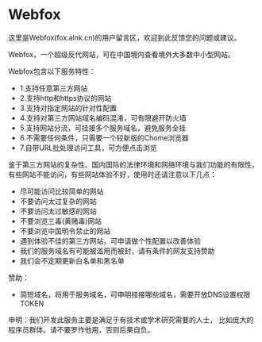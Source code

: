 # Webfox
这里是Webfox(fox.alnk.cn)的用户留言区，欢迎到此反馈您的问题或建议。  

Webfox，一个超级反代网站，可在中国境内查看境外大多数中小型网站。

Webfox包含以下服务特性：
- 1.支持任意第三方网站
- 2.支持http和https协议的网站
- 3.支持对指定网站的针对性配置
- 4.支持对第三方网站域名编码混淆，可有限避开防火墙
- 5.支持网站分流，可挂接多个服务域名，避免服务全挂
- 6.不需要任何条件，只需要一个较新版的Chome浏览器
- 7.自带URL批处理访问工具，可方便点击浏览

鉴于第三方网站的复杂性、国内国际的法律环境和网络环境与我们功能的有限性，
有些网站不能访问，有些网站体验不好，使用时还请注意以下几点：
- 尽可能访问比较简单的网站
- 不要访问太过复杂的网站
- 不要访问太过敏感的网站
- 不要浏览三毒(黄赌毒)网站
- 不要浏览中国明令禁止的网站
- 遇到体验不佳的第三方网站，可申请做个性配置以改善体验
- 我们的服务域名有可能被滥用而被封，请有条件的网友支持赞助
- 我们会不定期更新白名单和黑名单

赞助：
- 简短域名，将用于服务域名，可申明挂接哪些域名，需要开放DNS设置权限TOKEN

申明：我们开发此服务主要是满足于有技术或学术研究需要的人士， 比如庞大的程序员群体。请不要罗作他用，否则后果自负。
